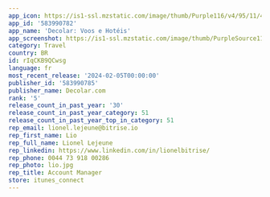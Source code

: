 ```yaml
---
app_icon: https://is1-ssl.mzstatic.com/image/thumb/Purple116/v4/95/11/4c/95114c80-3cf5-d0eb-0a9b-0f25be3eba38/AppIcon-1x_U007emarketing-0-7-0-85-220-0.png/1024x1024bb.png
app_id: '583990782'
app_name: 'Decolar: Voos e Hotéis'
app_screenshot: https://is1-ssl.mzstatic.com/image/thumb/PurpleSource112/v4/1e/98/25/1e98256f-23d3-e114-908e-2509d0bf206e/dcb2b14b-94fe-4afa-9f5a-c9620dcd1da8_iOS-Banner01__U00288_U0029.png/1242x2688bb.png
category: Travel
country: BR
id: rIqCKB9QCwsg
language: fr
most_recent_release: '2024-02-05T00:00:00'
publisher_id: '583990785'
publisher_name: Decolar.com
rank: '5'
release_count_in_past_year: '30'
release_count_in_past_year_category: 51
release_count_in_past_year_top_in_category: 51
rep_email: lionel.lejeune@bitrise.io
rep_first_name: Lio
rep_full_name: Lionel Lejeune
rep_linkedin: https://www.linkedin.com/in/lionelbitrise/
rep_phone: 0044 73 918 00286
rep_photo: lio.jpg
rep_title: Account Manager
store: itunes_connect
---
```

